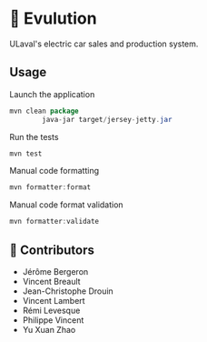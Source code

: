 # :car: Evulution

ULaval's electric car sales and production system.

## Usage

Launch the application

```java
mvn clean package
        java-jar target/jersey-jetty.jar
```

Run the tests

````java
mvn test
````

Manual code formatting

````java
mvn formatter:format
````

Manual code format validation

````java
mvn formatter:validate
````

## :rocket: Contributors

- Jérôme Bergeron
- Vincent Breault
- Jean-Christophe Drouin
- Vincent Lambert
- Rémi Levesque
- Philippe Vincent
- Yu Xuan Zhao